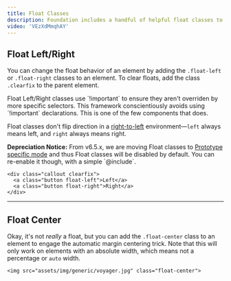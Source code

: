 ```yaml
---
title: Float Classes
description: Foundation includes a handful of helpful float classes to add common positioning behaviors to elements.
video: 'VEzXdMmqhAY'
---
```


## Float Left/Right

You can change the float behavior of an element by adding the `.float-left` or `.float-right` classes to an element. To clear floats, add the class `.clearfix` to the parent element.

<div class="callout primary">
  <p>Float Left/Right classes use `!important` to ensure they aren't overriden by more specific selectors. This framework conscientiously avoids using `!important` declarations. This is one of the few components that does.</p>
</div>

<div class="callout warning">
  <p>Float classes don't flip direction in a <a href="rtl.html">right-to-left</a> environment&mdash;<code>left</code> always means left, and <code>right</code> always means right.</p>
</div>

<div class="callout alert">
  <p><strong>Depreciation Notice:</strong> From v6.5.x, we are moving Float classes to <a href="prototyping.html">Prototype specific mode</a> and thus Float classes will be disabled by default. You can re-enable it though, with a simple `@include`.</p>
</div>

```html_example
<div class="callout clearfix">
  <a class="button float-left">Left</a>
  <a class="button float-right">Right</a>
</div>
```

---

## Float Center

Okay, it's not *really* a float, but you can add the `.float-center` class to an element to engage the automatic margin centering trick. Note that this will only work on elements with an absolute width, which means not a percentage or `auto` width.

```html_example
<img src="assets/img/generic/voyager.jpg" class="float-center">
```
